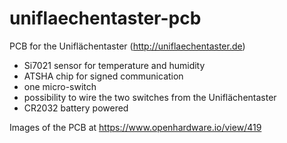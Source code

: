 # uniflaechentaster-pcb
PCB for the Uniflächentaster (http://uniflaechentaster.de)

* Si7021 sensor for temperature and humidity
* ATSHA chip for signed communication
* one micro-switch
* possibility to wire the two switches from the Uniflächentaster
* CR2032 battery powered

Images of the PCB at https://www.openhardware.io/view/419
